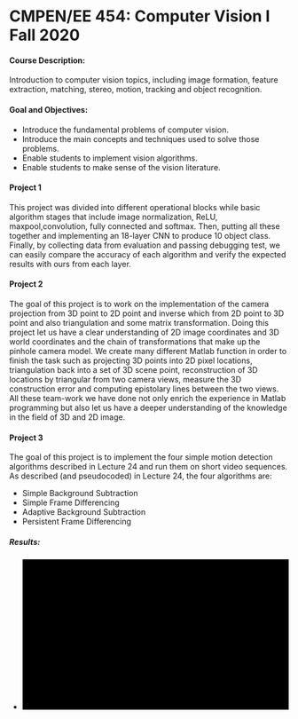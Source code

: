 # CMPEN/EE 454: Computer Vision I Fall 2020 

#### Course Description: 
Introduction to computer vision topics, including image formation, feature extraction, matching, stereo, motion, tracking and object recognition.

#### Goal and Objectives:
- Introduce the fundamental problems of computer vision.
- Introduce the main concepts and techniques used to solve those problems.
- Enable students to implement vision algorithms.
- Enable students to make sense of the vision literature.

#### Project 1
This project was divided into different operational blocks while basic algorithm stages that include image normalization, ReLU, maxpool,convolution, fully connected and softmax. Then, putting all these together and implementing an 18-layer CNN to produce 10 object class. Finally, by collecting data from evaluation and passing debugging test, we can easily compare the accuracy of each algorithm and verify the expected results with ours from each layer. 
#### Project 2
The goal of this project is to work on the implementation of the camera projection from 3D point to 2D point and inverse which from 2D point to 3D point and also triangulation and some matrix transformation. Doing this project let us have a clear understanding of 2D image coordinates and 3D world coordinates and the chain of transformations that make up the pinhole camera model. We create many different Matlab function in order to finish the task such as projecting 3D points into 2D pixel locations, triangulation back into a set of 3D scene point, reconstruction of 3D locations by triangular from two camera views, measure the 3D construction error and computing epistolary lines between the two views. All these team-work we have done not only enrich the experience in Matlab programming but also let us have a deeper understanding of the knowledge in the field of 3D and 2D image.
#### Project 3
The goal of this project is to implement the four simple motion detection algorithms described in
Lecture 24 and run them on short video sequences. As described (and pseudocoded) in Lecture
24, the four algorithms are:
- Simple Background Subtraction
- Simple Frame Differencing
- Adaptive Background Subtraction
- Persistent Frame Differencing

##### Results:
- ![Output sample](result.gif)
